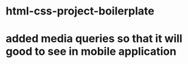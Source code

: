 # html-css-project-boilerplate
# added media queries so that it will good to see in mobile  application 